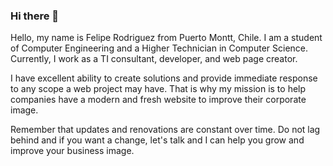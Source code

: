 ### Hi there 👋

Hello, my name is Felipe Rodriguez from Puerto Montt, Chile. I am a student of Computer Engineering and a Higher Technician in Computer Science. Currently, I work as a TI consultant, developer, and web page creator.

I have excellent ability to create solutions and provide immediate response to any scope a web project may have. That is why my mission is to help companies have a modern and fresh website to improve their corporate image.

Remember that updates and renovations are constant over time. Do not lag behind and if you want a change, let's talk and I can help you grow and improve your business image.
